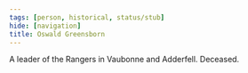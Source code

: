 ```yaml
---
tags: [person, historical, status/stub]
hide: [navigation]
title: Oswald Greensborn
---
```


A leader of the Rangers in Vaubonne and Adderfell.  Deceased.
